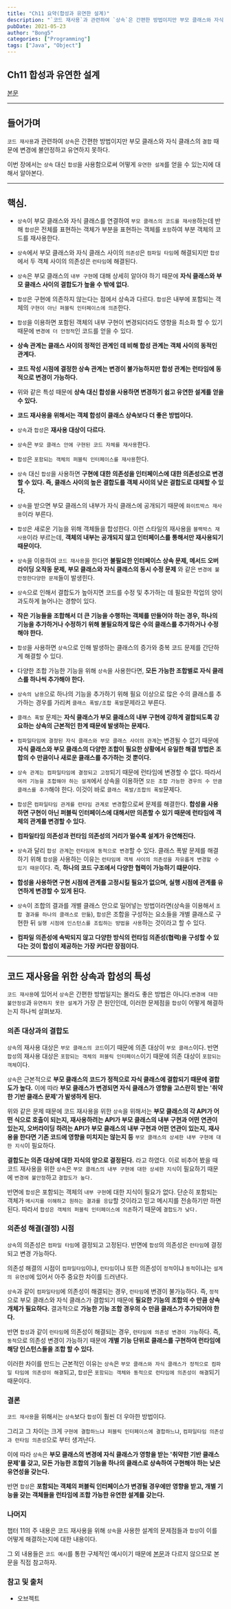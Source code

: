 ```yaml
---
title: "Ch11 요약(합성과 유연한 설계)"
description: "`코드 재사용`과 관련하여 `상속`은 간편한 방법이지만 부모 클래스와 자식 클래스의 `결합` 때문에 변경에 불안정하고 유연하지 못하다."
pubDate: 2021-05-23
author: "Bong5"
categories: ["Programming"]
tags: ["Java", "Object"]
---
```



## Ch11 합성과 유연한 설계

[본문](https://bongholee.github.io/java/books/object/2020/03/26/%ED%95%A9%EC%84%B1%EA%B3%BC_%EC%9C%A0%EC%97%B0%ED%95%9C_%EC%84%A4%EA%B3%84.html)

---

## 들어가며

`코드 재사용`과 관련하여 `상속`은 간편한 방법이지만 부모 클래스와 자식 클래스의 `결합` 때문에 변경에 불안정하고 유연하지 못하다.

이번 장에서는 `상속` 대신 `합성`을 사용함으로써 어떻게 `유연한 설계`를 얻을 수 있는지에 대해서 알아본다.

---

## 핵심.

- `상속`이 부모 클래스와 자식 클래스를 연결하여 `부모 클래스의 코드를 재사용`하는데 반해 `합성`은 전체를 표현하는 객체가 부분을 표현하는 객체를 `포함`하여 부분 객체의 코드를 재사용한다.

- `상속`에서 부모 클래스와 자식 클래스 사이의 `의존성`은 `컴파일 타임`에 해결되지만 `합성`에서 두 객체 사이의 의존성은 `런타임`에 해결된다.

- `상속`은 부모 클래스의 `내부 구현`에 대해 상세히 알아야 하기 때문에 **자식 클래스와 부모 클래스 사이의 결합도가 높을 수 밖에 없다.**

- `합성`은 구현에 의존하지 않는다는 점에서 상속과 다르다. `합성`은 내부에 포함되는 객체의 `구현이 아닌 퍼블릭 인터페이스에 의존`한다.

- `합성`을 이용하면 포함된 객체의 내부 구현이 변경되더라도 영향을 최소화 할 수 있기 때문에 `변경에 더 안정적`인 코드를 얻을 수 있다.

- **상속 관계는 클래스 사이의 정적인 관계인 데 비해 합성 관계는 객체 사이의 동적인 관계다.**

- **코드 작성 시점에 결정한 상속 관계는 변경이 불가능하지만 합성 관계는 런타임에 동적으로 변경이 가능하다.**

- 위와 같은 특성 때문에 **상속 대신 합성을 사용하면 변경하기 쉽고 유연한 설계를 얻을 수 있다.**

- **코드 재사용을 위해서는 객체 합성이 클래스 상속보다 더 좋은 방법이다.**

- `상속`과 `합성`은 **재사용 대상이 다르다.**

- `상속`은 `부모 클래스 안에 구현된 코드 자체를 재사용`한다.

- `합성`은 `포함되는 객체의 퍼블릭 인터페이스를 재사용`한다.

- `상속` 대신 `합성`을 사용하면 **구현에 대한 의존성을 인터페이스에 대한 의존성으로 변경할 수 있다. 즉, 클래스 사이의 높은 결합도를 객체 사이의 낮은 결합도로 대체할 수 있다.**

- `상속`을 받으면 부모 클래스의 내부가 자식 클래스에 공개되기 때문에 `화이트박스 재사용`이라 부른다.

- `합성`은 새로운 기능을 위해 객체들을 합성한다. 이런 스타일의 재사용을 `블랙박스 재사용`이라 부르는데, **객체의 내부는 공개되지 않고 인터페이스를 통해서만 재사용되기 때문이다.**

- `상속`을 이용하여 `코드 재사용`을 한다면 **불필요한 인터페이스 상속 문제, 메서드 오버라이딩 오작동 문제, 부모 클래스와 자식 클래스의 동시 수정 문제** 와 같은 `변경에 불안정한다양한 문제`들이 발생힌다.

- `상속`으로 인해서 결합도가 높아지면 코드를 수정 및 추가하는 데 필요한 작업의 양이 과도하게 늘어나는 경향이 있다.

- **작은 기능들을 조합해서 더 큰 기능을 수행하는 객체를 만들어야 하는 경우, 하나의 기능을 추가하거나 수정하기 위해 불필요하게 많은 수의 클래스를 추가하거나 수정해야 한다.**

- `합성`을 사용하면 `상속`으로 인해 발생하는 클래스의 증가와 중복 코드 문제를 간단하게 해결할 수 있다.

- 다양한 조합 가능한 기능을 위해 `상속`을 사용한다면, **모든 가능한 조합별로 자식 클래스를 하나씩 추가해야 한다.**

- `상속의 남용`으로 하나의 기능을 추가하기 위해 필요 이상으로 많은 수의 클래스를 추가하는 경우를 가리켜 `클래스 폭발/조합 폭발`문제라고 부른다.

- `클래스 폭발` 문제는 **자식 클래스가 부모 클래스의 내부 구현에 강하게 결합되도록 강요하는 상속의 근본적인 한계 때문에 발생하는 문제다.**

- `컴파일타임에 결정된 자식 클래스와 부모 클래스 사이의 관계`는 변경될 수 없기 때문에 **자식 클래스와 부모 클래스의 다양한 조합이 필요한 상황에서 유일한 해결 방법은 조합의 수 만큼이나 새로운 클래스를 추가하는 것 뿐이다.**

- `상속 관계는 컴파일타임에 결정되고 고정`되기 때문에 런타임에 변경할 수 없다. 따라서 `여러 기능을 조합해야 하는 설계`에서 상속을 이용하면 `모든 조합 가능한 경우의 수 만큼 클래스를 추가`해야 한다. 이것이 바로 `클래스 폭발/조합의 폭발`문제다.

- `합성`은 `컴파일타임 관게를 런타임 관계로 변경`함으로써 문제를 해결한다. **합성을 사용하면 구현이 아닌 퍼블릭 인터페이스에 대해서만 의존할 수 있기 때문에 런타임에 객체의 관계를 변경할 수 있다.**

- **컴파일타임 의존성과 런타임 의존성의 거리가 멀수록 설계가 유연해진다.**

- `상속`과 달리 `합성 관계`는 `런타임에 동적으로 변경`할 수 있다. 클래스 폭발 문제를 해결하기 위해 `합성`을 사용하는 이유는 `런타임에 객체 사이의 의존성을 자유롭게 변경할 수 있기 때문`이다. 즉, **하나의 코드 구조에서 다양한 협력이 가능하기 떄문이다.**

- **합성을 사용하면 구현 시점에 관계를 고정시킬 필요가 없으며, 실행 시점에 관계를 유연하게 변경할 수 있게 된다.**

- `상속`이 조합의 결과를 개별 클래스 안으로 밀어넣는 방법이라면(상속을 이용해서 `조합 결과를 하나의 클래스로 만듦`), `합성`은 조합을 구성하는 요소들을 개별 클래스로 구현한 뒤 `실행 시점에 인스턴스를 조립하는 방법을 사용`하는 것이라고 할 수 있다.

- **컴파일 의존성에 속박되지 않고 다양한 방식의 런타임 의존성(협력)을 구성할 수 있다는 것이 합성이 제공하는 가장 커다란 장점이다.**

---

## 코드 재사용을 위한 상속과 합성의 특성

`코드 재사용`에 있어서 `상속`은 간편한 방법일지는 몰라도 좋은 방법은 아니다.`변경에 대한 불안정성`과 `유연하지 못한 설계`가 가장 큰 원인인데, 이러한 문제점을 `합성`이 어떻게 해결하는지 하나씩 살펴보자.

### 의존 대상과의 결합도

`상속`의 재사용 대상은 `부모 클래스의 코드`이기 때문에 의존 대상이 `부모 클래스`이다. 반면 `합성`의 재사용 대상은 `포함되는 객체의 퍼블릭 인터페이스`이기 때문에 의존 대상이 `포함되는 객체`이다.

`상속`은 근본적으로 **부모 클래스의 코드가 정적으로 자식 클래스에 결합되기 때문에 결합도가 높다.** 이에 따라 **부모 클래스가 변경되면 자식 클래스가 영향을 고스란히 받는 '취약한 기반 클래스 문제'가 발생하게 된다.**

위와 같은 문제 때문에 코드 재사용을 위한 `상속`을 위해서는 **부모 클래스의 각 API가 어떤 식으로 호출이 되는지, 재사용하려는 API가 부모 클래스의 내부 구현과 어떤 연관이 있는지, 오버라이딩 하려는 API가 부모 클래스의 내부 구현과 어떤 연관이 있는지, 재사용을 한다면 기존 코드에 영향을 미치지는 않는지 등** `부모 클래스의 상세한 내부 구현에 대한 지식`이 필요하다.

**결합도는 의존 대상에 대한 지식의 양으로 결정된다.** 라고 하였다. 이로 비추어 봤을 때 코드 재사용을 위한 `상속`은 `부모 클래스의 내부 구현에 대한 상세한 지식`이 필요하기 때문에 `변경에 불안정`하고 `결합도가 높다.`

반면에 `합성`은 포함되는 객체의 `내부 구현`에 대한 지식이 필요가 없다. 단순히 포함되는 객체가 `메시지를 이해하고 원하는 결과를 응답`할 것이라고 믿고 메시지를 전송하기만 하면 된다. 따라서 `합성은 객체의 퍼블릭 인터페이스에 의존`하기 때문에 `결합도가 낮다.`

### 의존성 해결(결정) 시점

`상속`의 의존성은 `컴파일 타임`에 결정되고 고정된다. 반면에 `합성`의 의존성은 `런타임`에 결정되고 변경 가능하다.

의존성 해결의 시점이 `컴파일타임`이냐, `런타임`이냐 또한 의존성이 `정적`이냐 `동적`이냐는 `설계의 유연성`에 있어서 아주 중요한 차이를 드러낸다.

`상속`과 같이 `컴파일타임`에 의존성이 해결되는 경우, `런타임`에 변경이 불가능하다. 즉, `정적`으로 부모 클래스와 자식 클래스가 결합되기 때문에 **필요한 기능의 조합의 수 만큼 상속 개체가 필요하다.** 결과적으로 **가능한 기능 조합 경우의 수 만큼 클래스가 추가되어야 한다.**

반면 `합성`과 같이 `런타임`에 의존성이 해결되는 경우, `런타임에 의존성 변경이 가능`하다. 즉, `동적`으로 의존성 변경이 가능하기 때문에 **개별 기능 단위로 클래스를 구현하여 런타임에 해당 인스턴스들을 조합 할 수 있다.**

이러한 차이를 만드는 근본적인 이유는 `상속`은 `부모 클래스와 자식 클래스가 정적으로 컴파일 타임에 의존성이 해결`되고, `합성`은 `포함되는 객체와 동적으로 런타임에 의존성이 해결`되기 때문이다.


### 결론

`코드 재사용`을 위해서는 `상속`보다 `합성`이 훨씬 더 우아한 방법이다.

그리고 그 차이는 크게 `구현에 결합하느냐 퍼블릭 인터페이스에 결합하느냐`, `컴파일타임 의존성과 런타임 의존성`으로 부터 생겨난다.

이에 따라 `상속`은 **부모 클래스의 변경에 자식 클래스가 영항을 받는 '취약한 기반 클래스 문제'를 갖고, 모든 가능한 조합의 기능을 하나의 클래스로 상속하여 구현해야 하는 낮은 유연성을 갖는다.**

반면 `합성`은 **포함되는 객체의 퍼블릭 인터페이스가 변경될 경우에만 영향을 받고, 개별 기능을 갖는 객체들을 런타임에 조합 가능한 유연한 설계를 갖는다.**

### 나머지

챕터 11의 주 내용은 코드 재사용을 위해 `상속`을 사용한 설계의 문제점들과 `합성`이 이를 어떻게 해결하는지에 대한 내용이다.

그 외 내용들은 `코드 예시`를 통한 구체적인 예시이기 때문에 [본문](https://bongholee.github.io/java/books/object/2020/03/26/%ED%95%A9%EC%84%B1%EA%B3%BC_%EC%9C%A0%EC%97%B0%ED%95%9C_%EC%84%A4%EA%B3%84.html)과 다르지 않으므로 본문을 직접 참고하자.

### 참고 및 출처

  - 오브젝트
